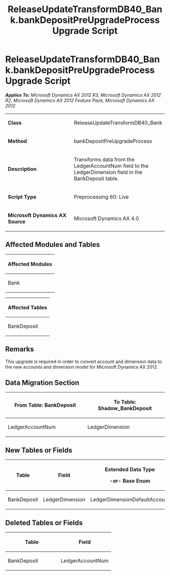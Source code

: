 ﻿---
title: ReleaseUpdateTransformDB40_Bank.bankDepositPreUpgradeProcess Upgrade Script
TOCTitle: ReleaseUpdateTransformDB40_Bank.bankDepositPreUpgradeProcess Upgrade Script
ms:assetid: c6d31d7f-e1b4-fae8-183b-014fb47faf16
ms:mtpsurl: https://msdn.microsoft.com/en-us/library/JJ719569(v=AX.60)
ms:contentKeyID: 49711136
ms.date: 05/18/2015
mtps_version: v=AX.60
---

# ReleaseUpdateTransformDB40\_Bank.bankDepositPreUpgradeProcess Upgrade Script 


_**Applies To:** Microsoft Dynamics AX 2012 R3, Microsoft Dynamics AX 2012 R2, Microsoft Dynamics AX 2012 Feature Pack, Microsoft Dynamics AX 2012_

<table>
<colgroup>
<col style="width: 50%" />
<col style="width: 50%" />
</colgroup>
<tbody>
<tr class="odd">
<td><p><strong>Class</strong></p></td>
<td><p>ReleaseUpdateTransformDB40_Bank</p></td>
</tr>
<tr class="even">
<td><p><strong>Method</strong></p></td>
<td><p>bankDepositPreUpgradeProcess</p></td>
</tr>
<tr class="odd">
<td><p><strong>Description</strong></p></td>
<td><p>Transforms data from the LedgerAccountNum field to the LedgerDimension field in the BankDeposit table.</p></td>
</tr>
<tr class="even">
<td><p><strong>Script Type</strong></p></td>
<td><p>Preprocessing 60: Live</p></td>
</tr>
<tr class="odd">
<td><p><strong>Microsoft Dynamics AX Source</strong></p></td>
<td><p>Microsoft Dynamics AX 4.0</p></td>
</tr>
</tbody>
</table>


## Affected Modules and Tables

<table>
<colgroup>
<col style="width: 100%" />
</colgroup>
<thead>
<tr class="header">
<th><p>Affected Modules</p></th>
</tr>
</thead>
<tbody>
<tr class="odd">
<td><p>Bank</p></td>
</tr>
</tbody>
</table>


<table>
<colgroup>
<col style="width: 100%" />
</colgroup>
<thead>
<tr class="header">
<th><p>Affected Tables</p></th>
</tr>
</thead>
<tbody>
<tr class="odd">
<td><p>BankDeposit</p></td>
</tr>
</tbody>
</table>


## Remarks

This upgrade is required in order to convert account and dimension data to the new accounts and dimension model for Microsoft Dynamics AX 2012.

## Data Migration Section

<table>
<colgroup>
<col style="width: 50%" />
<col style="width: 50%" />
</colgroup>
<thead>
<tr class="header">
<th><p>From Table: BankDeposit</p></th>
<th><p>To Table: Shadow_BankDeposit</p></th>
</tr>
</thead>
<tbody>
<tr class="odd">
<td><p>LedgerAccountNum</p></td>
<td><p>LedgerDimension</p></td>
</tr>
</tbody>
</table>


## New Tables or Fields

<table>
<colgroup>
<col style="width: 33%" />
<col style="width: 33%" />
<col style="width: 33%" />
</colgroup>
<thead>
<tr class="header">
<th><p>Table</p></th>
<th><p>Field</p></th>
<th><p>Extended Data Type</p>
<p>-or- Base Enum</p></th>
</tr>
</thead>
<tbody>
<tr class="odd">
<td><p>BankDeposit</p></td>
<td><p>LedgerDimension</p></td>
<td><p>LedgerDimensionDefaultAccount</p></td>
</tr>
</tbody>
</table>


## Deleted Tables or Fields

<table>
<colgroup>
<col style="width: 50%" />
<col style="width: 50%" />
</colgroup>
<thead>
<tr class="header">
<th><p>Table</p></th>
<th><p>Field</p></th>
</tr>
</thead>
<tbody>
<tr class="odd">
<td><p>BankDeposit</p></td>
<td><p>LedgerAccountNum</p></td>
</tr>
</tbody>
</table>

  


